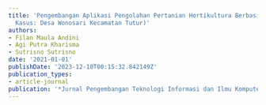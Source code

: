 ```yaml
---
title: 'Pengembangan Aplikasi Pengolahan Pertanian Hortikultura Berbasis Web (Studi
  Kasus: Desa Wonosari Kecamatan Tutur)'
authors:
- Filan Maula Andini
- Agi Putra Kharisma
- Sutrisno Sutrisno
date: '2021-01-01'
publishDate: '2023-12-10T00:15:32.842149Z'
publication_types:
- article-journal
publication: '*Jurnal Pengembangan Teknologi Informasi dan Ilmu Komputer*'
---
```

